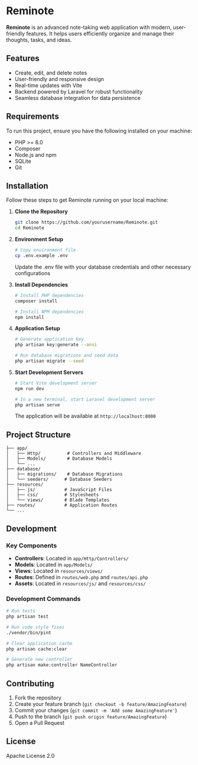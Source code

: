 # Reminote

**Reminote** is an advanced note-taking web application with modern, user-friendly features. It helps users efficiently organize and manage their thoughts, tasks, and ideas.

## Features

- Create, edit, and delete notes
- User-friendly and responsive design
- Real-time updates with Vite
- Backend powered by Laravel for robust functionality
- Seamless database integration for data persistence

## Requirements

To run this project, ensure you have the following installed on your machine:
- PHP >= 8.0
- Composer
- Node.js and npm
- SQLite
- Git

## Installation

Follow these steps to get Reminote running on your local machine:

1. **Clone the Repository**
   ```bash
   git clone https://github.com/yourusername/Reminote.git
   cd Reminote
   ```

2. **Environment Setup**
   ```bash
   # Copy environment file
   cp .env.example .env
   ```
   Update the .env file with your database credentials and other necessary configurations

3. **Install Dependencies**
   ```bash
   # Install PHP dependencies
   composer install

   # Install NPM dependencies
   npm install
   ```

4. **Application Setup**
   ```bash
   # Generate application key
   php artisan key:generate --ansi

   # Run database migrations and seed data
   php artisan migrate --seed
   ```

5. **Start Development Servers**
   ```bash
   # Start Vite development server
   npm run dev

   # In a new terminal, start Laravel development server
   php artisan serve
   ```
   The application will be available at `http://localhost:8000`

## Project Structure

```
├── app/
│   ├── Http/          # Controllers and Middleware
│   ├── Models/        # Database Models
│   └── ...
├── database/
│   ├── migrations/    # Database Migrations
│   └── seeders/      # Database Seeders
├── resources/
│   ├── js/           # JavaScript Files
│   ├── css/          # Stylesheets
│   └── views/        # Blade Templates
├── routes/           # Application Routes
└── ...
```

## Development

### Key Components

- **Controllers**: Located in `app/Http/Controllers/`
- **Models**: Located in `app/Models/`
- **Views**: Located in `resources/views/`
- **Routes**: Defined in `routes/web.php` and `routes/api.php`
- **Assets**: Located in `resources/js/` and `resources/css/`

### Development Commands

```bash
# Run tests
php artisan test

# Run code style fixes
./vendor/bin/pint

# Clear application cache
php artisan cache:clear

# Generate new controller
php artisan make:controller NameController
```

## Contributing

1. Fork the repository
2. Create your feature branch (`git checkout -b feature/AmazingFeature`)
3. Commit your changes (`git commit -m 'Add some AmazingFeature'`)
4. Push to the branch (`git push origin feature/AmazingFeature`)
5. Open a Pull Request

## License

Apache License 2.0
